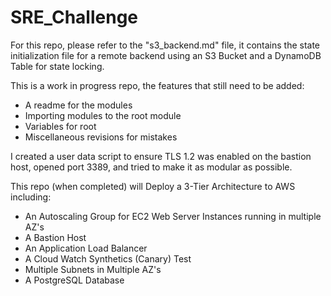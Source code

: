 # SRE_Challenge 

For this repo, please refer to the "s3_backend.md" file, it contains the state initialization file for a remote backend using an S3 Bucket and a DynamoDB Table for state locking.

This is a work in progress repo, the features that still need to be added: 
- A readme for the modules 
- Importing modules to the root module 
- Variables for root 
- Miscellaneous revisions for mistakes

I created a user data script to ensure TLS 1.2 was enabled on the bastion host, opened port 3389, and tried to make it as modular as possible. 

This repo (when completed) will Deploy a 3-Tier Architecture to AWS including: 
- An Autoscaling Group for EC2 Web Server Instances running in multiple AZ's 
- A Bastion Host 
- An Application Load Balancer 
- A Cloud Watch Synthetics (Canary) Test 
- Multiple Subnets in Multiple AZ's
- A PostgreSQL Database
